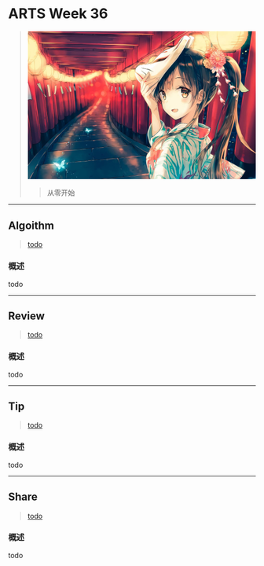 # ARTS Week 36

> ![](https://github.com/Carmenliukang/ARTS/blob/master/image/36/1.jpg)
>> 从零开始

***

## Algoithm

> [todo](todo)

### 概述

todo

***

## Review

> [todo](todo)

### 概述

todo

***

## Tip

> [todo](todo)

### 概述

todo

***

## Share

> [todo](todo)

### 概述

todo